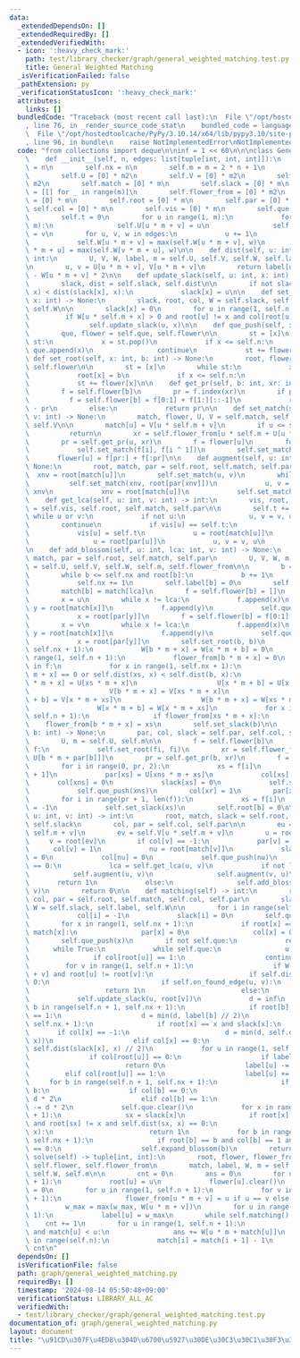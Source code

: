 ```yaml
---
data:
  _extendedDependsOn: []
  _extendedRequiredBy: []
  _extendedVerifiedWith:
  - icon: ':heavy_check_mark:'
    path: test/library_checker/graph/general_weighted_matching.test.py
    title: General Weighted Matching
  _isVerificationFailed: false
  _pathExtension: py
  _verificationStatusIcon: ':heavy_check_mark:'
  attributes:
    links: []
  bundledCode: "Traceback (most recent call last):\n  File \"/opt/hostedtoolcache/PyPy/3.10.14/x64/lib/pypy3.10/site-packages/onlinejudge_verify/documentation/build.py\"\
    , line 76, in _render_source_code_stat\n    bundled_code = language.bundle(\n\
    \  File \"/opt/hostedtoolcache/PyPy/3.10.14/x64/lib/pypy3.10/site-packages/onlinejudge_verify/languages/python.py\"\
    , line 96, in bundle\n    raise NotImplementedError\nNotImplementedError\n"
  code: "from collections import deque\n\ninf = 1 << 60\n\n\nclass GeneralWeightedMatching:\n\
    \    def __init__(self, n, edges: list[tuple[int, int, int]]):\n        self.n\
    \ = n\n        self.nx = n\n        self.m = m = 2 * n + 1\n        m2 = m * m\n\
    \        self.U = [0] * m2\n        self.V = [0] * m2\n        self.W = [0] *\
    \ m2\n        self.match = [0] * m\n        self.slack = [0] * m\n        self.flower\
    \ = [[] for _ in range(m)]\n        self.flower_from = [0] * m2\n        self.label\
    \ = [0] * m\n        self.root = [0] * m\n        self.par = [0] * m\n       \
    \ self.col = [0] * m\n        self.vis = [0] * m\n        self.que = deque()\n\
    \        self.t = 0\n        for u in range(1, m):\n            for v in range(1,\
    \ m):\n                self.U[u * m + v] = u\n                self.V[u * m + v]\
    \ = v\n        for u, v, w in edges:\n            u += 1\n            v += 1\n\
    \            self.W[u * m + v] = max(self.W[u * m + v], w)\n            self.W[v\
    \ * m + u] = max(self.W[v * m + u], w)\n\n    def dist(self, u: int, v: int) ->\
    \ int:\n        U, V, W, label, m = self.U, self.V, self.W, self.label, self.m\n\
    \n        u, v = U[u * m + v], V[u * m + v]\n        return label[u] + label[v]\
    \ - W[u * m + v] * 2\n\n    def update_slack(self, u: int, x: int) -> None:\n\
    \        slack, dist = self.slack, self.dist\n\n        if not slack[x] or dist(u,\
    \ x) < dist(slack[x], x):\n            slack[x] = u\n\n    def set_slack(self,\
    \ x: int) -> None:\n        slack, root, col, W = self.slack, self.root, self.col,\
    \ self.W\n\n        slack[x] = 0\n        for u in range(1, self.n + 1):\n   \
    \         if W[u * self.m + x] > 0 and root[u] != x and col[root[u]] == 0:\n \
    \               self.update_slack(u, x)\n\n    def que_push(self, x: int) -> None:\n\
    \        que, flower = self.que, self.flower\n\n        st = [x]\n        while\
    \ st:\n            x = st.pop()\n            if x <= self.n:\n               \
    \ que.append(x)\n                continue\n            st += flower[x]\n\n   \
    \ def set_root(self, x: int, b: int) -> None:\n        root, flower = self.root,\
    \ self.flower\n\n        st = [x]\n        while st:\n            x = st.pop()\n\
    \            root[x] = b\n            if x <= self.n:\n                continue\n\
    \            st += flower[x]\n\n    def get_pr(self, b: int, xr: int) -> int:\n\
    \        f = self.flower[b]\n        pr = f.index(xr)\n        if pr & 1:\n  \
    \          f = self.flower[b] = f[0:1] + f[1:][::-1]\n            return len(f)\
    \ - pr\n        else:\n            return pr\n\n    def set_match(self, u: int,\
    \ v: int) -> None:\n        match, flower, U, V = self.match, self.flower, self.U,\
    \ self.V\n\n        match[u] = V[u * self.m + v]\n        if u <= self.n:\n  \
    \          return\n        xr = self.flower_from[u * self.m + U[u * self.m + v]]\n\
    \        pr = self.get_pr(u, xr)\n        f = flower[u]\n        for i in range(pr):\n\
    \            self.set_match(f[i], f[i ^ 1])\n        self.set_match(xr, v)\n \
    \       flower[u] = f[pr:] + f[:pr]\n\n    def augment(self, u: int, v: int) ->\
    \ None:\n        root, match, par = self.root, self.match, self.par\n\n      \
    \  xnv = root[match[u]]\n        self.set_match(u, v)\n        while xnv:\n  \
    \          self.set_match(xnv, root[par[xnv]])\n            u, v = root[par[xnv]],\
    \ xnv\n            xnv = root[match[u]]\n            self.set_match(u, v)\n\n\
    \    def get_lca(self, u: int, v: int) -> int:\n        vis, root, match, par\
    \ = self.vis, self.root, self.match, self.par\n\n        self.t += 1\n       \
    \ while u or v:\n            if not u:\n                u, v = v, u\n        \
    \        continue\n            if vis[u] == self.t:\n                return u\n\
    \            vis[u] = self.t\n            u = root[match[u]]\n            if u:\n\
    \                u = root[par[u]]\n            u, v = v, u\n        return 0\n\
    \n    def add_blossom(self, u: int, lca: int, v: int) -> None:\n        root,\
    \ match, par = self.root, self.match, self.par\n        U, V, W, m, flower_from\
    \ = self.U, self.V, self.W, self.m, self.flower_from\n\n        b = self.n + 1\n\
    \        while b <= self.nx and root[b]:\n            b += 1\n        if b > self.nx:\n\
    \            self.nx += 1\n        self.label[b] = 0\n        self.col[b] = 0\n\
    \        match[b] = match[lca]\n        f = self.flower[b] = []\n        f.append(lca)\n\
    \        x = u\n        while x != lca:\n            f.append(x)\n           \
    \ y = root[match[x]]\n            f.append(y)\n            self.que_push(y)\n\
    \            x = root[par[y]]\n        f = self.flower[b] = f[0:1] + f[1:][::-1]\n\
    \        x = v\n        while x != lca:\n            f.append(x)\n           \
    \ y = root[match[x]]\n            f.append(y)\n            self.que_push(y)\n\
    \            x = root[par[y]]\n        self.set_root(b, b)\n        for x in range(1,\
    \ self.nx + 1):\n            W[b * m + x] = W[x * m + b] = 0\n        for x in\
    \ range(1, self.n + 1):\n            flower_from[b * m + x] = 0\n        for xs\
    \ in f:\n            for x in range(1, self.nx + 1):\n                if W[b *\
    \ m + x] == 0 or self.dist(xs, x) < self.dist(b, x):\n                    U[b\
    \ * m + x] = U[xs * m + x]\n                    U[x * m + b] = U[x * m + xs]\n\
    \                    V[b * m + x] = V[xs * m + x]\n                    V[x * m\
    \ + b] = V[x * m + xs]\n                    W[b * m + x] = W[xs * m + x]\n   \
    \                 W[x * m + b] = W[x * m + xs]\n            for x in range(1,\
    \ self.n + 1):\n                if flower_from[xs * m + x]:\n                \
    \    flower_from[b * m + x] = xs\n        self.set_slack(b)\n\n    def expand_blossom(self,\
    \ b: int) -> None:\n        par, col, slack = self.par, self.col, self.slack\n\
    \        U, m = self.U, self.m\n\n        f = self.flower[b]\n        for fi in\
    \ f:\n            self.set_root(fi, fi)\n        xr = self.flower_from[b * m +\
    \ U[b * m + par[b]]]\n        pr = self.get_pr(b, xr)\n        f = self.flower[b]\n\
    \        for i in range(0, pr, 2):\n            xs = f[i]\n            xns = f[i\
    \ + 1]\n            par[xs] = U[xns * m + xs]\n            col[xs] = 1\n     \
    \       col[xns] = 0\n            slack[xs] = 0\n            self.set_slack(xns)\n\
    \            self.que_push(xns)\n        col[xr] = 1\n        par[xr] = par[b]\n\
    \        for i in range(pr + 1, len(f)):\n            xs = f[i]\n            col[xs]\
    \ = -1\n            self.set_slack(xs)\n        self.root[b] = 0\n\n    def on_found_edge(self,\
    \ u: int, v: int) -> int:\n        root, match, slack = self.root, self.match,\
    \ self.slack\n        col, par = self.col, self.par\n\n        eu = self.U[u *\
    \ self.m + v]\n        ev = self.V[u * self.m + v]\n        u = root[eu]\n   \
    \     v = root[ev]\n        if col[v] == -1:\n            par[v] = eu\n      \
    \      col[v] = 1\n            nu = root[match[v]]\n            slack[v] = slack[nu]\
    \ = 0\n            col[nu] = 0\n            self.que_push(nu)\n        elif col[v]\
    \ == 0:\n            lca = self.get_lca(u, v)\n            if not lca:\n     \
    \           self.augment(u, v)\n                self.augment(v, u)\n         \
    \       return 1\n            else:\n                self.add_blossom(u, lca,\
    \ v)\n        return 0\n\n    def matching(self) -> int:\n        root, match,\
    \ col, par = self.root, self.match, self.col, self.par\n        slack, label,\
    \ W = self.slack, self.label, self.W\n\n        for i in range(self.nx + 1):\n\
    \            col[i] = -1\n            slack[i] = 0\n        self.que.clear()\n\
    \        for x in range(1, self.nx + 1):\n            if root[x] == x and not\
    \ match[x]:\n                par[x] = 0\n                col[x] = 0\n        \
    \        self.que_push(x)\n        if not self.que:\n            return 0\n  \
    \      while True:\n            while self.que:\n                u = self.que.popleft()\n\
    \                if col[root[u]] == 1:\n                    continue\n       \
    \         for v in range(1, self.n + 1):\n                    if W[u * self.m\
    \ + v] and root[u] != root[v]:\n                        if self.dist(u, v) ==\
    \ 0:\n                            if self.on_found_edge(u, v):\n             \
    \                   return 1\n                        else:\n                \
    \            self.update_slack(u, root[v])\n            d = inf\n            for\
    \ b in range(self.n + 1, self.nx + 1):\n                if root[b] == b and col[b]\
    \ == 1:\n                    d = min(d, label[b] // 2)\n            for x in range(1,\
    \ self.nx + 1):\n                if root[x] == x and slack[x]:\n             \
    \       if col[x] == -1:\n                        d = min(d, self.dist(slack[x],\
    \ x))\n                    elif col[x] == 0:\n                        d = min(d,\
    \ self.dist(slack[x], x) // 2)\n            for u in range(1, self.n + 1):\n \
    \               if col[root[u]] == 0:\n                    if label[u] <= d:\n\
    \                        return 0\n                    label[u] -= d\n       \
    \         elif col[root[u]] == 1:\n                    label[u] += d\n       \
    \     for b in range(self.n + 1, self.nx + 1):\n                if root[b] ==\
    \ b:\n                    if col[b] == 0:\n                        label[b] +=\
    \ d * 2\n                    elif col[b] == 1:\n                        label[b]\
    \ -= d * 2\n            self.que.clear()\n            for x in range(1, self.nx\
    \ + 1):\n                sx = slack[x]\n                if root[x] == x and sx\
    \ and root[sx] != x and self.dist(sx, x) == 0:\n                    if self.on_found_edge(sx,\
    \ x):\n                        return 1\n            for b in range(self.n + 1,\
    \ self.nx + 1):\n                if root[b] == b and col[b] == 1 and label[b]\
    \ == 0:\n                    self.expand_blossom(b)\n        return 0\n\n    def\
    \ solve(self) -> tuple[int, int]:\n        root, flower, flower_from = self.root,\
    \ self.flower, self.flower_from\n        match, label, W, m = self.match, self.label,\
    \ self.W, self.m\n\n        cnt = 0\n        ans = 0\n        for u in range(self.n\
    \ + 1):\n            root[u] = u\n            flower[u].clear()\n        w_max\
    \ = 0\n        for u in range(1, self.n + 1):\n            for v in range(1, self.n\
    \ + 1):\n                flower_from[u * m + v] = u if u == v else 0\n       \
    \         w_max = max(w_max, W[u * m + v])\n        for u in range(1, self.n +\
    \ 1):\n            label[u] = w_max\n        while self.matching():\n        \
    \    cnt += 1\n        for u in range(1, self.n + 1):\n            if match[u]\
    \ and match[u] < u:\n                ans += W[u * m + match[u]]\n        for i\
    \ in range(self.n):\n            match[i] = match[i + 1] - 1\n        return ans,\
    \ cnt\n"
  dependsOn: []
  isVerificationFile: false
  path: graph/general_weighted_matching.py
  requiredBy: []
  timestamp: '2024-08-14 05:50:48+09:00'
  verificationStatus: LIBRARY_ALL_AC
  verifiedWith:
  - test/library_checker/graph/general_weighted_matching.test.py
documentation_of: graph/general_weighted_matching.py
layout: document
title: "\u91CD\u307F\u4ED8\u304D\u6700\u5927\u30DE\u30C3\u30C1\u30F3\u30B0"
---
```

